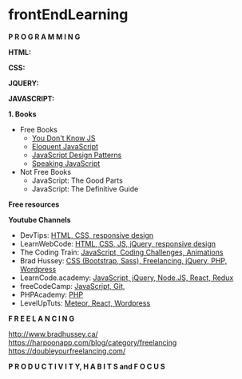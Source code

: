 # frontEndLearning

**P R O G R A M M I N G**

**HTML:**

**CSS:**

**JQUERY:**


**JAVASCRIPT:**

**1. Books**
  * Free Books
    - [You Don't Know JS](https://github.com/getify/You-Dont-Know-JS)
    - [Eloquent JavaScript](http://eloquentjavascript.net/)
    - [JavaScript Design Patterns](https://addyosmani.com/resources/essentialjsdesignpatterns/book/)
    - [Speaking JavaScript](http://speakingjs.com/es5/index.html)
  * Not Free Books
    - JavaScript: The Good Parts
    - JavaScript: The Definitive Guide

**Free resources**

**Youtube Channels**
- DevTips: [HTML, CSS, responsive design](https://www.youtube.com/user/DevTipsForDesigners)
- LearnWebCode: [HTML, CSS, JS, jQuery, responsive design](https://www.youtube.com/channel/UCHRp19HU7Y2LwfI0Ai6WAGQ)
- The Coding Train: [JavaScript, Coding Challenges, Animations](https://www.youtube.com/user/shiffman/)
- Brad Hussey: [CSS (Bootstrap, Sass), Freelancing, jQuery, PHP, Wordpress](https://www.youtube.com/channel/UCVguiojKA6iobcySMJ5boNA)
- LearnCode.academy: [JavaScript, jQuery, Node.JS, React, Redux](https://www.youtube.com/channel/UCVTlvUkGslCV_h-nSAId8Sw)
- freeCodeCamp: [JavaScript, Git, ](https://www.youtube.com/channel/UC8butISFwT-Wl7EV0hUK0BQ)
- PHPAcademy: [PHP](https://www.youtube.com/user/phpacademy)
- LevelUpTuts: [Meteor, React, Wordpress](https://www.youtube.com/user/LevelUpTuts/playlists)


**F R E E L A N C I N G**

http://www.bradhussey.ca/
https://harpoonapp.com/blog/category/freelancing
https://doubleyourfreelancing.com/


**P R O D U C T I V I T Y, H A B I T S and F O C U S**
